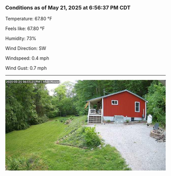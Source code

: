 ### Conditions as of May 21, 2025 at 6:56:37 PM CDT 

Temperature: 67.80 &deg;F

Feels like: 67.80 &deg;F

Humidity: 73%

Wind Direction: SW

Windspeed: 0.4 mph

Wind Gust: 0.7 mph

---

<img src="./images/latest.jpeg"/>

